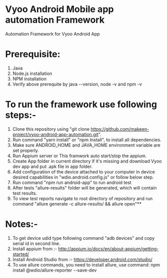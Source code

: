 # Vyoo Android Mobile app automation Framework
Automation Framework for Vyoo Android App

# Prerequisite:
  1. Java 
  2. Node.js installation
  3. NPM installation
  4. Verify above prerequite by java --version, node -v and npm -v

# To run the framework use following steps:-
  1. Clone this repository using "git clone https://github.com/makeen-project/vyoo-android-app-automation.git".
  2. Run command "yarn install" or "npm Install", to install all dependencies.
  3. Make sure ANDROID_HOME and JAVA_HOME environment variable are set properly.
  4. Run Appium server or This framwork auto start/stop the appium.
  5. Create App folder in current directory if it's missing and download Vyoo dev app and put .apk file in app folder.
  6. Add configuration of the device attached to your computer in device desired capabilities in "wdio.android.config.js" or follow below step.
  7. Run command "npm run android-app" to run android test
  8. After tests "allure-results" folder will be generated, which will contain test results.
  9. To view test reports navigate to root directory of repository and run command "allure generate -c allure-results/ && allure open"**

# Notes:-
  1. To get device udid type following command "adb devices" and copy serial id in second line.
  2. Install appium from :- http://appium.io/docs/en/about-appium/getting-started/
  3. Install Android Studio from :- https://developer.android.com/studio/
  4. To use allure commands, you need to install allure, use command: npm install @wdio/allure-reporter --save-dev
